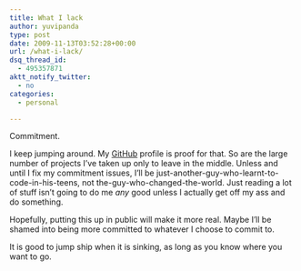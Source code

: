 ```yaml
---
title: What I lack
author: yuvipanda
type: post
date: 2009-11-13T03:52:28+00:00
url: /what-i-lack/
dsq_thread_id:
  - 495357871
aktt_notify_twitter:
  - no
categories:
  - personal

---
```

Commitment.

I keep jumping around. My [GitHub][1] profile is proof for that. So are the large number of projects I&#8217;ve taken up only to leave in the middle. Unless and until I fix my commitment issues, I&#8217;ll be just-another-guy-who-learnt-to-code-in-his-teens, not the-guy-who-changed-the-world. Just reading a lot of stuff isn&#8217;t going to do me _any_ good unless I actually get off my ass and do something.

Hopefully, putting this up in public will make it more real. Maybe I&#8217;ll be shamed into being more committed to whatever I choose to commit to.

It is good to jump ship when it is sinking, as long as you know where you want to go.

 [1]: http://github.com/yuvipanda